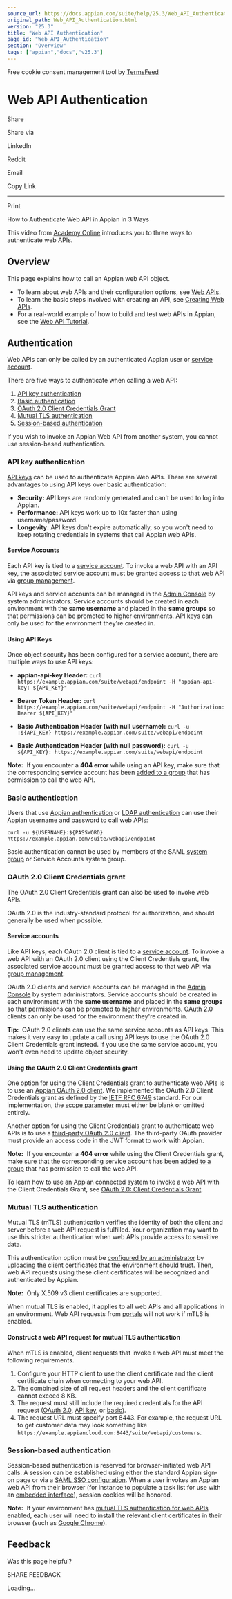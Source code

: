 ```yaml
---
source_url: https://docs.appian.com/suite/help/25.3/Web_API_Authentication.html
original_path: Web_API_Authentication.html
version: "25.3"
title: "Web API Authentication"
page_id: "Web_API_Authentication"
section: "Overview"
tags: ["appian","docs","v25.3"]
---
```



Free cookie consent management tool by [TermsFeed](https://www.termsfeed.com/)

# Web API Authentication

Share

Share via

LinkedIn

Reddit

Email

Copy Link

* * *

Print

How to Authenticate Web API in Appian in 3 Ways

This video from [Academy Online](https://academy.appian.com/) introduces you to three ways to authenticate web APIs.

## Overview

This page explains how to call an Appian web API object.

-   To learn about web APIs and their configuration options, see [Web APIs](Web_APIs.html).
-   To learn the basic steps involved with creating an API, see [Creating Web APIs](Designing_Web_APIs.html).
-   For a real-world example of how to build and test web APIs in Appian, see the [Web API Tutorial](Web_API_Tutorial.html).

## Authentication

Web APIs can only be called by an authenticated Appian user or [service account](User_Roles.html#service-account-role).

There are five ways to authenticate when calling a web API:

1.  [API key authentication](#api-key-authentication)
2.  [Basic authentication](#basic-authentication)
3.  [OAuth 2.0 Client Credentials Grant](#oauth-20-client-credentials-grant)
4.  [Mutual TLS authentication](#mutual-tls-authentication)
5.  [Session-based authentication](#session-based-authentication)

If you wish to invoke an Appian Web API from another system, you cannot use session-based authentication.

### API key authentication

[API keys](Appian_Administration_Console.html#api-keys) can be used to authenticate Appian Web APIs. There are several advantages to using API keys over basic authentication:

-   **Security:** API keys are randomly generated and can't be used to log into Appian.
-   **Performance:** API keys work up to 10x faster than using username/password.
-   **Longevity:** API keys don't expire automatically, so you won't need to keep rotating credentials in systems that call Appian web APIs.

#### Service Accounts

Each API key is tied to a [service account](User_Roles.html#service-account-role). To invoke a web API with an API key, the associated service account must be granted access to that web API via [group management](Group_Management.html).

API keys and service accounts can be managed in the [Admin Console](Appian_Administration_Console.html#api-keys) by system administrators. Service accounts should be created in each environment with the **same username** and placed in the **same groups** so that permissions can be promoted to higher environments. API keys can only be used for the environment they're created in.

#### Using API Keys

Once object security has been configured for a service account, there are multiple ways to use API keys:

-   **appian-api-key Header:**
    `curl https://example.appian.com/suite/webapi/endpoint -H "appian-api-key: ${API_KEY}"`

-   **Bearer Token Header:**
    `curl https://example.appian.com/suite/webapi/endpoint -H "Authorization: Bearer ${API_KEY}"`

-   **Basic Authentication Header (with null username):**
    `curl -u :${API_KEY} https://example.appian.com/suite/webapi/endpoint`

-   **Basic Authentication Header (with null password):**
    `curl -u ${API_KEY}: https://example.appian.com/suite/webapi/endpoint`

**Note:**  If you encounter a **404 error** while using an API key, make sure that the corresponding service account has been [added to a group](Group_Management.html) that has permission to call the web API.

### Basic authentication

Users that use [Appian authentication](Authentication.html#appian-authentication) or [LDAP authentication](Authentication.html#ldap-authentication) can use their Appian username and password to call web APIs:

`curl -u ${USERNAME}:${PASSWORD} https://example.appian.com/suite/webapi/endpoint`

Basic authentication cannot be used by members of the SAML [system group](System_Groups.html) or Service Accounts system group.

### OAuth 2.0 Client Credentials grant

The OAuth 2.0 Client Credentials grant can also be used to invoke web APIs.

OAuth 2.0 is the industry-standard protocol for authorization, and should generally be used when possible.

#### Service accounts

Like API keys, each OAuth 2.0 client is tied to a [service account](User_Roles.html#service-account-role). To invoke a web API with an OAuth 2.0 client using the Client Credentials grant, the associated service account must be granted access to that web API via [group management](Group_Management.html).

OAuth 2.0 clients and service accounts can be managed in the [Admin Console](Appian_Administration_Console.html#appian-oauth-20-clients) by system administrators. Service accounts should be created in each environment with the **same username** and placed in the **same groups** so that permissions can be promoted to higher environments. OAuth 2.0 clients can only be used for the environment they're created in.

**Tip:**  OAuth 2.0 clients can use the same service accounts as API keys. This makes it very easy to update a call using API keys to use the OAuth 2.0 Client Credentials grant instead. If you use the same service account, you won't even need to update object security.

#### Using the OAuth 2.0 Client Credentials grant

One option for using the Client Credentials grant to authenticate web APIs is to use an [Appian OAuth 2.0 client](Appian_Administration_Console.html#appian-oauth-20-clients). We implemented the OAuth 2.0 Client Credentials grant as defined by the [IETF RFC 6749](https://tools.ietf.org/html/rfc6749#section-4.4) standard. For our implementation, the [scope parameter](https://tools.ietf.org/html/rfc6749#section-4.4.2) must either be blank or omitted entirely.

Another option for using the Client Credentials grant to authenticate web APIs is to use a [third-party OAuth 2.0 client](Appian_Administration_Console.html#third-party-oauth-20-clients). The third-party OAuth provider must provide an access code in the JWT format to work with Appian.

**Note:**  If you encounter a **404 error** while using the Client Credentials grant, make sure that the corresponding service account has been [added to a group](Group_Management.html) that has permission to call the web API.

To learn how to use an Appian connected system to invoke a web API with the Client Credentials Grant, see [OAuth 2.0: Client Credentials Grant](oauth_client_credentials.html).

### Mutual TLS authentication

Mutual TLS (mTLS) authentication verifies the identity of both the client and server before a web API request is fulfilled. Your organization may want to use this stricter authentication when web APIs provide access to sensitive data.

This authentication option must be [configured by an administrator](Appian_Administration_Console.html#mutual-tls) by uploading the client certificates that the environment should trust. Then, web API requests using these client certificates will be recognized and authenticated by Appian.

**Note:**  Only X.509 v3 client certificates are supported.

When mutual TLS is enabled, it applies to all web APIs and all applications in an environment. Web API requests from [portals](portal-object.html) will not work if mTLS is enabled.

#### Construct a web API request for mutual TLS authentication

When mTLS is enabled, client requests that invoke a web API must meet the following requirements.

1.  Configure your HTTP client to use the client certificate and the client certificate chain when connecting to your web API.
2.  The combined size of all request headers and the client certificate cannot exceed 8 KB.
3.  The request must still include the required credentials for the API request ([OAuth 2.0](#oauth-20-client-credentials-grant), [API key](#api-key-authentication), or [basic](#basic-authentication)).
4.  The request URL must specify port 8443. For example, the request URL to get customer data may look something like `https://example.appiancloud.com:8443/suite/webapi/customers`.

### Session-based authentication

Session-based authentication is reserved for browser-initiated web API calls. A session can be established using either the standard Appian sign-on page or via a [SAML SSO configuration](SAML_for_Single_Sign-On.html). When a user invokes an Appian web API from their browser (for instance to populate a task list for use with an [embedded interface](Embedded_Interfaces.html)), session cookies will be honored.

**Note:**  If your environment has [mutual TLS authentication for web APIs](Appian_Administration_Console.html#mutual-tls) enabled, each user will need to install the relevant client certificates in their browser (such as [Google Chrome](https://support.google.com/chrome/answer/10468685?hl=en&ref_topic=7437824&sjid=5232409191761879155-NA#zippy=%2Cmanage-certificates)).

## Feedback

Was this page helpful?

SHARE FEEDBACK

Loading...